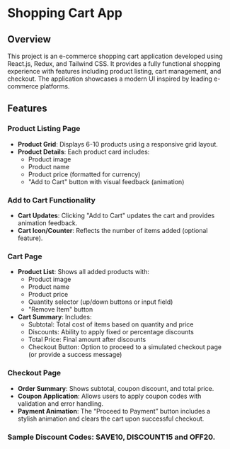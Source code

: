 # Shopping Cart App

## Overview

This project is an e-commerce shopping cart application developed using React.js, Redux, and Tailwind CSS. It provides a fully functional shopping experience with features including product listing, cart management, and checkout. The application showcases a modern UI inspired by leading e-commerce platforms.

## Features

### Product Listing Page

- **Product Grid**: Displays 6-10 products using a responsive grid layout.
- **Product Details**: Each product card includes:
  - Product image
  - Product name
  - Product price (formatted for currency)
  - "Add to Cart" button with visual feedback (animation)

### Add to Cart Functionality

- **Cart Updates**: Clicking "Add to Cart" updates the cart and provides animation feedback.
- **Cart Icon/Counter**: Reflects the number of items added (optional feature).

### Cart Page

- **Product List**: Shows all added products with:
  - Product image
  - Product name
  - Product price
  - Quantity selector (up/down buttons or input field)
  - "Remove Item" button
- **Cart Summary**: Includes:
  - Subtotal: Total cost of items based on quantity and price
  - Discounts: Ability to apply fixed or percentage discounts
  - Total Price: Final amount after discounts
  - Checkout Button: Option to proceed to a simulated checkout page (or provide a success message)

### Checkout Page

- **Order Summary**: Shows subtotal, coupon discount, and total price.
- **Coupon Application**: Allows users to apply coupon codes with validation and error handling.
- **Payment Animation**: The “Proceed to Payment” button includes a stylish animation and clears the cart upon successful checkout.

### Sample Discount Codes: SAVE10, DISCOUNT15 and OFF20.